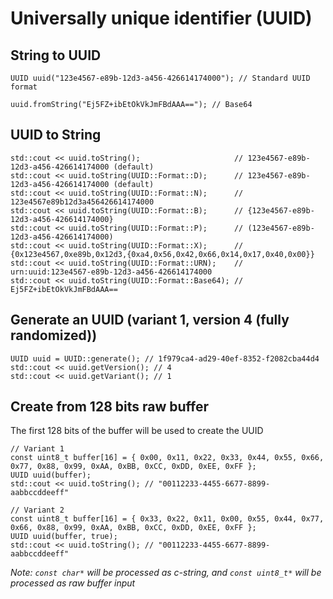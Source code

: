 Universally unique identifier (UUID)
====================================

## String to UUID

    UUID uuid("123e4567-e89b-12d3-a456-426614174000"); // Standard UUID format
    
    uuid.fromString("Ej5FZ+ibEtOkVkJmFBdAAA=="); // Base64

## UUID to String

    std::cout << uuid.toString();                     // 123e4567-e89b-12d3-a456-426614174000 (default)
    std::cout << uuid.toString(UUID::Format::D);      // 123e4567-e89b-12d3-a456-426614174000 (default)
    std::cout << uuid.toString(UUID::Format::N);      // 123e4567e89b12d3a456426614174000
    std::cout << uuid.toString(UUID::Format::B);      // {123e4567-e89b-12d3-a456-426614174000}
    std::cout << uuid.toString(UUID::Format::P);      // (123e4567-e89b-12d3-a456-426614174000)
    std::cout << uuid.toString(UUID::Format::X);      // {0x123e4567,0xe89b,0x12d3,{0xa4,0x56,0x42,0x66,0x14,0x17,0x40,0x00}}
    std::cout << uuid.toString(UUID::Format::URN);    // urn:uuid:123e4567-e89b-12d3-a456-426614174000
    std::cout << uuid.toString(UUID::Format::Base64); // Ej5FZ+ibEtOkVkJmFBdAAA==

## Generate an UUID (variant 1, version 4 (fully randomized))

    UUID uuid = UUID::generate(); // 1f979ca4-ad29-40ef-8352-f2082cba44d4
    std::cout << uuid.getVersion(); // 4
    std::cout << uuid.getVariant(); // 1

## Create from 128 bits raw buffer

The first 128 bits of the buffer will be used to create the UUID

    // Variant 1
    const uint8_t buffer[16] = { 0x00, 0x11, 0x22, 0x33, 0x44, 0x55, 0x66, 0x77, 0x88, 0x99, 0xAA, 0xBB, 0xCC, 0xDD, 0xEE, 0xFF };
    UUID uuid(buffer);
    std::cout << uuid.toString(); // "00112233-4455-6677-8899-aabbccddeeff"

    // Variant 2
    const uint8_t buffer[16] = { 0x33, 0x22, 0x11, 0x00, 0x55, 0x44, 0x77, 0x66, 0x88, 0x99, 0xAA, 0xBB, 0xCC, 0xDD, 0xEE, 0xFF };
    UUID uuid(buffer, true);
    std::cout << uuid.toString(); // "00112233-4455-6677-8899-aabbccddeeff"

*Note: `const char*` will be processed as c-string, and `const uint8_t*` will be processed as raw buffer input*
